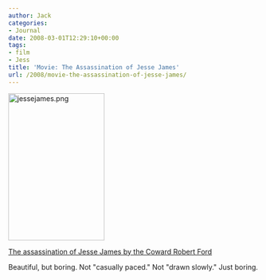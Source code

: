 ```yaml
---
author: Jack
categories:
- Journal
date: 2008-03-01T12:29:10+00:00
tags:
- film
- Jess
title: 'Movie: The Assassination of Jesse James'
url: /2008/movie-the-assassination-of-jesse-james/
---
```


<img src="/files/jessejames.png" alt="jessejames.png" border="0" width="193" height="296" />

[The assassination of Jesse James by the Coward Robert Ford][1]

Beautiful, but boring. Not "casually paced." Not "drawn slowly." Just boring.

 [1]: http://www.rottentomatoes.com/m/10005911-assassination_of_jesse_james_by_the_coward_robert_ford/